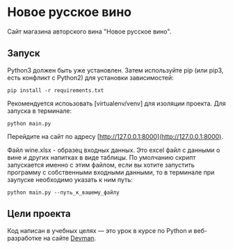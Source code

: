 # Новое русское вино

Сайт магазина авторского вина "Новое русское вино".

## Запуск

Python3 должен быть уже установлен. Затем используйте pip (или pip3, есть конфликт с Python2) для установки зависимостей:
```
pip install -r requirements.txt
```
Рекомендуется испоьзовать [virtualenv/venv] для изоляции проекта. Для запуска в терминале:
```
python main.py
```
Перейдите на сайт по адресу [http://127.0.0.1:8000](http://127.0.0.1:8000).

Файл wine.xlsx - образец входных данных. Это excel файл с данными о вине и других напитках в виде таблицы. По умолчанию скрипт запускается именно с этим файлом, если вы хотите запустить программу с собственными входными данными, то в терминале при заупуске необходимо указать к ним путь:
```
python main.py --путь_к_вашему_файлу
```

## Цели проекта

Код написан в учебных целях — это урок в курсе по Python и веб-разработке на сайте [Devman](https://dvmn.org).
